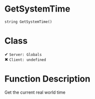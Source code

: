 # GetSystemTime
```
string GetSystemTime()
```
# Class
✔ `Server: Globals`  
✖ `Client: undefined`  

# Function Description
Get the current real world time
